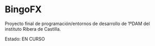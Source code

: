 # BingoFX
Proyecto final de programación/entornos de desarrollo de 1ºDAM del instituto Ribera de Castilla.

Estado: EN CURSO
